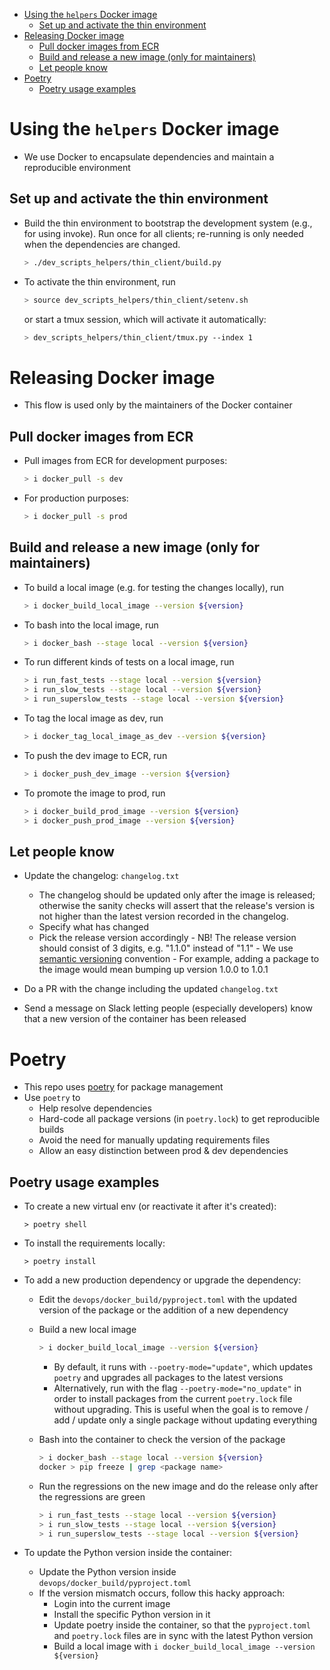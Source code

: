 <!-- toc -->

- [Using the `helpers` Docker image](#using-the-helpers-docker-image)
  * [Set up and activate the thin environment](#set-up-and-activate-the-thin-environment)
- [Releasing Docker image](#releasing-docker-image)
  * [Pull docker images from ECR](#pull-docker-images-from-ecr)
  * [Build and release a new image (only for maintainers)](#build-and-release-a-new-image-only-for-maintainers)
  * [Let people know](#let-people-know)
- [Poetry](#poetry)
  * [Poetry usage examples](#poetry-usage-examples)

<!-- tocstop -->

# Using the `helpers` Docker image

- We use Docker to encapsulate dependencies and maintain a reproducible
  environment

## Set up and activate the thin environment

- Build the thin environment to bootstrap the development system (e.g., for
  using invoke). Run once for all clients; re-running is only needed when the
  dependencies are changed.

  ```bash
  > ./dev_scripts_helpers/thin_client/build.py
  ```

- To activate the thin environment, run

  ```bash
  > source dev_scripts_helpers/thin_client/setenv.sh
  ```

  or start a tmux session, which will activate it automatically:

  ```bash
  > dev_scripts_helpers/thin_client/tmux.py --index 1
  ```

# Releasing Docker image

- This flow is used only by the maintainers of the Docker container

## Pull docker images from ECR

- Pull images from ECR for development purposes:

  ```bash
  > i docker_pull -s dev
  ```

- For production purposes:

  ```bash
  > i docker_pull -s prod
  ```

## Build and release a new image (only for maintainers)

- To build a local image (e.g. for testing the changes locally), run

  ```bash
  > i docker_build_local_image --version ${version}
  ```

- To bash into the local image, run

  ```bash
  > i docker_bash --stage local --version ${version}
  ```

- To run different kinds of tests on a local image, run

  ```bash
  > i run_fast_tests --stage local --version ${version}
  > i run_slow_tests --stage local --version ${version}
  > i run_superslow_tests --stage local --version ${version}
  ```

- To tag the local image as dev, run

  ```bash
  > i docker_tag_local_image_as_dev --version ${version}
  ```

- To push the dev image to ECR, run

  ```bash
  > i docker_push_dev_image --version ${version}
  ```

- To promote the image to prod, run
  ```bash
  > i docker_build_prod_image --version ${version}
  > i docker_push_prod_image --version ${version}
  ```

## Let people know

- Update the changelog: `changelog.txt`
  - The changelog should be updated only after the image is released; otherwise
    the sanity checks will assert that the release's version is not higher than
    the latest version recorded in the changelog.
  - Specify what has changed
  - Pick the release version accordingly - NB! The release version should
    consist of 3 digits, e.g. "1.1.0" instead of "1.1" - We use
    [semantic versioning](https://semver.org/) convention - For example, adding
    a package to the image would mean bumping up version 1.0.0 to 1.0.1

- Do a PR with the change including the updated `changelog.txt`
- Send a message on Slack letting people (especially developers) know that a new
  version of the container has been released

# Poetry

- This repo uses [poetry](https://python-poetry.org/) for package management
- Use `poetry` to
  - Help resolve dependencies
  - Hard-code all package versions (in `poetry.lock`) to get reproducible builds
  - Avoid the need for manually updating requirements files
  - Allow an easy distinction between prod & dev dependencies

## Poetry usage examples

- To create a new virtual env (or reactivate it after it's created):

  ```shell
  > poetry shell
  ```

- To install the requirements locally:

  ```shell
  > poetry install
  ```

- To add a new production dependency or upgrade the dependency:
  - Edit the `devops/docker_build/pyproject.toml` with the updated version of
    the package or the addition of a new dependency
  - Build a new local image

    ```bash
    > i docker_build_local_image --version ${version}
    ```
    - By default, it runs with `--poetry-mode="update"`, which updates `poetry`
      and upgrades all packages to the latest versions
    - Alternatively, run with the flag `--poetry-mode="no_update"` in order to
      install packages from the current `poetry.lock` file without upgrading.
      This is useful when the goal is to remove / add / update only a single
      package without updating everything
  - Bash into the container to check the version of the package

    ```bash
    > i docker_bash --stage local --version ${version}
    docker > pip freeze | grep <package name>
    ```
  - Run the regressions on the new image and do the release only after the
    regressions are green

    ```bash
    > i run_fast_tests --stage local --version ${version}
    > i run_slow_tests --stage local --version ${version}
    > i run_superslow_tests --stage local --version ${version}
    ```

- To update the Python version inside the container:
  - Update the Python version inside `devops/docker_build/pyproject.toml`
  - If the version mismatch occurs, follow this hacky approach:
    - Login into the current image
    - Install the specific Python version in it
    - Update poetry inside the container, so that the `pyproject.toml` and
      `poetry.lock` files are in sync with the latest Python version
    - Build a local image with `i docker_build_local_image --version ${version}`
